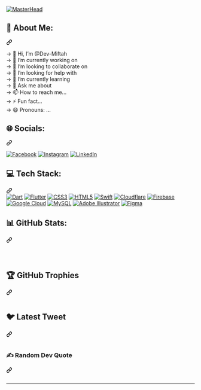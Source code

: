 <article class="markdown-body entry-content container-lg f5" itemprop="text"><p dir="auto"><a target="_blank" rel="noopener noreferrer nofollow" href="https://github.com/Dev-Miftah/dev-miftah.github.io/assets/136071380/6aeba8b0-8104-4366-a97b-6c4d3a1cd9fb"><img src="https://github.com/Dev-Miftah/dev-miftah.github.io/assets/136071380/6aeba8b0-8104-4366-a97b-6c4d3a1cd9fb" alt="MasterHead" data-canonical-src="https://github.com/Dev-Miftah/dev-miftah.github.io/assets/136071380/6aeba8b0-8104-4366-a97b-6c4d3a1cd9fb" style="max-width: 100%;"></a></p>
<div class="markdown-heading" dir="auto"><h1 class="heading-element" dir="auto">💫 About Me:</h1><a id="user-content--about-me" class="anchor" aria-label="Permalink: 💫 About Me:" href="#-about-me"><svg class="octicon octicon-link" viewBox="0 0 16 16" version="1.1" width="16" height="16" aria-hidden="true"><path d="m7.775 3.275 1.25-1.25a3.5 3.5 0 1 1 4.95 4.95l-2.5 2.5a3.5 3.5 0 0 1-4.95 0 .751.751 0 0 1 .018-1.042.751.751 0 0 1 1.042-.018 1.998 1.998 0 0 0 2.83 0l2.5-2.5a2.002 2.002 0 0 0-2.83-2.83l-1.25 1.25a.751.751 0 0 1-1.042-.018.751.751 0 0 1-.018-1.042Zm-4.69 9.64a1.998 1.998 0 0 0 2.83 0l1.25-1.25a.751.751 0 0 1 1.042.018.751.751 0 0 1 .018 1.042l-1.25 1.25a3.5 3.5 0 1 1-4.95-4.95l2.5-2.5a3.5 3.5 0 0 1 4.95 0 .751.751 0 0 1-.018 1.042.751.751 0 0 1-1.042.018 1.998 1.998 0 0 0-2.83 0l-2.5 2.5a1.998 1.998 0 0 0 0 2.83Z"></path></svg></a></div>
<p dir="auto">-> 👋 Hi, I’m @Dev-Miftah<br>-> 🔭 I’m currently working on<br>-> 👯 I’m looking to collaborate on<br>-> 🤝 I’m looking for help with<br>-> 🌱 I’m currently learning<br>-> 💬 Ask me about<br>-> 📫 How to reach me...<br>-> ⚡ Fun fact...<br>-> 😄 Pronouns: ...</p>
<div class="markdown-heading" dir="auto"><h2 class="heading-element" dir="auto">🌐 Socials:</h2><a id="user-content--socials" class="anchor" aria-label="Permalink: 🌐 Socials:" href="#-socials"><svg class="octicon octicon-link" viewBox="0 0 16 16" version="1.1" width="16" height="16" aria-hidden="true"><path d="m7.775 3.275 1.25-1.25a3.5 3.5 0 1 1 4.95 4.95l-2.5 2.5a3.5 3.5 0 0 1-4.95 0 .751.751 0 0 1 .018-1.042.751.751 0 0 1 1.042-.018 1.998 1.998 0 0 0 2.83 0l2.5-2.5a2.002 2.002 0 0 0-2.83-2.83l-1.25 1.25a.751.751 0 0 1-1.042-.018.751.751 0 0 1-.018-1.042Zm-4.69 9.64a1.998 1.998 0 0 0 2.83 0l1.25-1.25a.751.751 0 0 1 1.042.018.751.751 0 0 1 .018 1.042l-1.25 1.25a3.5 3.5 0 1 1-4.95-4.95l2.5-2.5a3.5 3.5 0 0 1 4.95 0 .751.751 0 0 1-.018 1.042.751.751 0 0 1-1.042.018 1.998 1.998 0 0 0-2.83 0l-2.5 2.5a1.998 1.998 0 0 0 0 2.83Z"></path></svg></a></div>
<p dir="auto"><a href="https://www.facebook.com/miftah.rahi.39/" rel="nofollow"><img src="https://camo.githubusercontent.com/5534f7b32c55c00965b67f347e15bda0416fece606df5265b87bfaa3509fe31c/68747470733a2f2f696d672e736869656c64732e696f2f62616467652f46616365626f6f6b2d2532333138373746322e7376673f6c6f676f3d46616365626f6f6b266c6f676f436f6c6f723d7768697465" alt="Facebook" data-canonical-src="https://img.shields.io/badge/Facebook-%231877F2.svg?logo=Facebook&amp;logoColor=white" style="max-width: 100%;"></a> 
<a href="https://www.instagram.com/miftah__rahi" rel="nofollow"><img src="https://camo.githubusercontent.com/3ad821fc2ec8e5389509e2262efe64bbab486ae3bfa9abf43bae910f1d3fc134/68747470733a2f2f696d672e736869656c64732e696f2f62616467652f496e7374616772616d2d2532334534343035462e7376673f6c6f676f3d496e7374616772616d266c6f676f436f6c6f723d7768697465" alt="Instagram" data-canonical-src="https://img.shields.io/badge/Instagram-%23E4405F.svg?logo=Instagram&amp;logoColor=white" style="max-width: 100%;"></a> 
  <a href="https://www.linkedin.com/in/dev-miftah/" rel="nofollow"><img src="https://camo.githubusercontent.com/d94940866c98cb4fca5783c4e8ac95776d2f52df6bbf3d5ab9e30d76836f30ae/68747470733a2f2f696d672e736869656c64732e696f2f62616467652f4c696e6b6564496e2d2532333030373742352e7376673f6c6f676f3d6c696e6b6564696e266c6f676f436f6c6f723d7768697465" alt="LinkedIn" data-canonical-src="https://img.shields.io/badge/LinkedIn-%230077B5.svg?logo=linkedin&amp;logoColor=white" style="max-width: 100%;"></a> 
<!--   <a href="https://youtube.com/@programmingwormhole" rel="nofollow"><img src="https://camo.githubusercontent.com/1858ead1d0f50ea4b8cc7f82561c2956651655375f19867316e5b6a9960e0b40/68747470733a2f2f696d672e736869656c64732e696f2f62616467652f596f75547562652d2532334646303030302e7376673f6c6f676f3d596f7554756265266c6f676f436f6c6f723d7768697465" alt="YouTube" data-canonical-src="https://img.shields.io/badge/YouTube-%23FF0000.svg?logo=YouTube&amp;logoColor=white" style="max-width: 100%;"></a></p> -->
<div class="markdown-heading" dir="auto"><h1 class="heading-element" dir="auto">💻 Tech Stack:</h1><a id="user-content--tech-stack" class="anchor" aria-label="Permalink: 💻 Tech Stack:" href="#-tech-stack"><svg class="octicon octicon-link" viewBox="0 0 16 16" version="1.1" width="16" height="16" aria-hidden="true"><path d="m7.775 3.275 1.25-1.25a3.5 3.5 0 1 1 4.95 4.95l-2.5 2.5a3.5 3.5 0 0 1-4.95 0 .751.751 0 0 1 .018-1.042.751.751 0 0 1 1.042-.018 1.998 1.998 0 0 0 2.83 0l2.5-2.5a2.002 2.002 0 0 0-2.83-2.83l-1.25 1.25a.751.751 0 0 1-1.042-.018.751.751 0 0 1-.018-1.042Zm-4.69 9.64a1.998 1.998 0 0 0 2.83 0l1.25-1.25a.751.751 0 0 1 1.042.018.751.751 0 0 1 .018 1.042l-1.25 1.25a3.5 3.5 0 1 1-4.95-4.95l2.5-2.5a3.5 3.5 0 0 1 4.95 0 .751.751 0 0 1-.018 1.042.751.751 0 0 1-1.042.018 1.998 1.998 0 0 0-2.83 0l-2.5 2.5a1.998 1.998 0 0 0 0 2.83Z"></path></svg></a></div>
<!-- <p dir="auto"><a target="_blank" rel="noopener noreferrer nofollow" href="https://camo.githubusercontent.com/9b274f4d648bb07e33e744eae8fc6c89577f580d15b79471c6824fcfa87348fc/68747470733a2f2f696d672e736869656c64732e696f2f62616467652f632b2b2d2532333030353939432e7376673f7374796c653d666c6174266c6f676f3d63253242253242266c6f676f436f6c6f723d7768697465"><img src="https://camo.githubusercontent.com/9b274f4d648bb07e33e744eae8fc6c89577f580d15b79471c6824fcfa87348fc/68747470733a2f2f696d672e736869656c64732e696f2f62616467652f632b2b2d2532333030353939432e7376673f7374796c653d666c6174266c6f676f3d63253242253242266c6f676f436f6c6f723d7768697465" alt="C++" data-canonical-src="https://img.shields.io/badge/c++-%2300599C.svg?style=flat&amp;logo=c%2B%2B&amp;logoColor=white" style="max-width: 100%;"></a>  -->
<a target="_blank" rel="noopener noreferrer nofollow" href="https://camo.githubusercontent.com/b3a2cb71500ae8aec26c07aa725b2e727aac1af3c24bff3e34e6e722539c086f/68747470733a2f2f696d672e736869656c64732e696f2f62616467652f646172742d2532333031373543322e7376673f7374796c653d666c6174266c6f676f3d64617274266c6f676f436f6c6f723d7768697465"><img src="https://camo.githubusercontent.com/b3a2cb71500ae8aec26c07aa725b2e727aac1af3c24bff3e34e6e722539c086f/68747470733a2f2f696d672e736869656c64732e696f2f62616467652f646172742d2532333031373543322e7376673f7374796c653d666c6174266c6f676f3d64617274266c6f676f436f6c6f723d7768697465" alt="Dart" data-canonical-src="https://img.shields.io/badge/dart-%230175C2.svg?style=flat&amp;logo=dart&amp;logoColor=white" style="max-width: 100%;"></a> 
    <a target="_blank" rel="noopener noreferrer nofollow" href="https://camo.githubusercontent.com/d5010a651e72ac2c4838e6ffe0c4a73ee9308a2433eeb3e7f98a62e9b3b2345c/68747470733a2f2f696d672e736869656c64732e696f2f62616467652f466c75747465722d2532333032353639422e7376673f7374796c653d666c6174266c6f676f3d466c7574746572266c6f676f436f6c6f723d7768697465"><img src="https://camo.githubusercontent.com/d5010a651e72ac2c4838e6ffe0c4a73ee9308a2433eeb3e7f98a62e9b3b2345c/68747470733a2f2f696d672e736869656c64732e696f2f62616467652f466c75747465722d2532333032353639422e7376673f7374796c653d666c6174266c6f676f3d466c7574746572266c6f676f436f6c6f723d7768697465" alt="Flutter" data-canonical-src="https://img.shields.io/badge/Flutter-%2302569B.svg?style=flat&amp;logo=Flutter&amp;logoColor=white" style="max-width: 100%;"></a> 
<a target="_blank" rel="noopener noreferrer nofollow" href="https://camo.githubusercontent.com/c24aee55b09e9baa6e6ebe6ae8a7a8a7c771e0d1f5006ab585839c700ad5c9aa/68747470733a2f2f696d672e736869656c64732e696f2f62616467652f637373332d2532333135373242362e7376673f7374796c653d666c6174266c6f676f3d63737333266c6f676f436f6c6f723d7768697465"><img src="https://camo.githubusercontent.com/c24aee55b09e9baa6e6ebe6ae8a7a8a7c771e0d1f5006ab585839c700ad5c9aa/68747470733a2f2f696d672e736869656c64732e696f2f62616467652f637373332d2532333135373242362e7376673f7374796c653d666c6174266c6f676f3d63737333266c6f676f436f6c6f723d7768697465" alt="CSS3" data-canonical-src="https://img.shields.io/badge/css3-%231572B6.svg?style=flat&amp;logo=css3&amp;logoColor=white" style="max-width: 100%;"></a> 
<a target="_blank" rel="noopener noreferrer nofollow" href="https://camo.githubusercontent.com/58079ae0bb4b8775db8b4e7cc18528cfd94eed403a1f8e957adb3dcce97e68eb/68747470733a2f2f696d672e736869656c64732e696f2f62616467652f68746d6c352d2532334533344632362e7376673f7374796c653d666c6174266c6f676f3d68746d6c35266c6f676f436f6c6f723d7768697465"><img src="https://camo.githubusercontent.com/58079ae0bb4b8775db8b4e7cc18528cfd94eed403a1f8e957adb3dcce97e68eb/68747470733a2f2f696d672e736869656c64732e696f2f62616467652f68746d6c352d2532334533344632362e7376673f7374796c653d666c6174266c6f676f3d68746d6c35266c6f676f436f6c6f723d7768697465" alt="HTML5" data-canonical-src="https://img.shields.io/badge/html5-%23E34F26.svg?style=flat&amp;logo=html5&amp;logoColor=white" style="max-width: 100%;"></a> 
<a target="_blank" rel="noopener noreferrer nofollow" href="https://camo.githubusercontent.com/78a50d32b8715bfed45e51b28b0f129d0325c203dadb6356a66d1f0fefa4afb6/68747470733a2f2f696d672e736869656c64732e696f2f62616467652f73776966742d4635344132413f7374796c653d666c6174266c6f676f3d7377696674266c6f676f436f6c6f723d7768697465"><img src="https://camo.githubusercontent.com/78a50d32b8715bfed45e51b28b0f129d0325c203dadb6356a66d1f0fefa4afb6/68747470733a2f2f696d672e736869656c64732e696f2f62616467652f73776966742d4635344132413f7374796c653d666c6174266c6f676f3d7377696674266c6f676f436f6c6f723d7768697465" alt="Swift" data-canonical-src="https://img.shields.io/badge/swift-F54A2A?style=flat&amp;logo=swift&amp;logoColor=white" style="max-width: 100%;"></a> 
<a target="_blank" rel="noopener noreferrer nofollow" href="https://camo.githubusercontent.com/d7a3f06e4b827b9cb5abd90a52df4b8d53afb40c80f93e5f2d4b10bfaadff7ef/68747470733a2f2f696d672e736869656c64732e696f2f62616467652f436c6f7564666c6172652d4633383032303f7374796c653d666c6174266c6f676f3d436c6f7564666c617265266c6f676f436f6c6f723d7768697465"><img src="https://camo.githubusercontent.com/d7a3f06e4b827b9cb5abd90a52df4b8d53afb40c80f93e5f2d4b10bfaadff7ef/68747470733a2f2f696d672e736869656c64732e696f2f62616467652f436c6f7564666c6172652d4633383032303f7374796c653d666c6174266c6f676f3d436c6f7564666c617265266c6f676f436f6c6f723d7768697465" alt="Cloudflare" data-canonical-src="https://img.shields.io/badge/Cloudflare-F38020?style=flat&amp;logo=Cloudflare&amp;logoColor=white" style="max-width: 100%;"></a> 
  <a target="_blank" rel="noopener noreferrer nofollow" href="https://camo.githubusercontent.com/3078316f11eaaad6e6625dca447ef58dc9b33ed6592485eb685b03079857c3b3/68747470733a2f2f696d672e736869656c64732e696f2f62616467652f66697265626173652d2532333033394245352e7376673f7374796c653d666c6174266c6f676f3d6669726562617365"><img src="https://camo.githubusercontent.com/3078316f11eaaad6e6625dca447ef58dc9b33ed6592485eb685b03079857c3b3/68747470733a2f2f696d672e736869656c64732e696f2f62616467652f66697265626173652d2532333033394245352e7376673f7374796c653d666c6174266c6f676f3d6669726562617365" alt="Firebase" data-canonical-src="https://img.shields.io/badge/firebase-%23039BE5.svg?style=flat&amp;logo=firebase" style="max-width: 100%;"></a> 
  <a target="_blank" rel="noopener noreferrer nofollow" href="https://camo.githubusercontent.com/a9c77b848bd3aa11f162c8cf5b9fe79eb785ad379a3b598f2cee4639d186bef3/68747470733a2f2f696d672e736869656c64732e696f2f62616467652f476f6f676c65253230436c6f75642d2532333432383546342e7376673f7374796c653d666c6174266c6f676f3d676f6f676c652d636c6f7564266c6f676f436f6c6f723d7768697465"><img src="https://camo.githubusercontent.com/a9c77b848bd3aa11f162c8cf5b9fe79eb785ad379a3b598f2cee4639d186bef3/68747470733a2f2f696d672e736869656c64732e696f2f62616467652f476f6f676c65253230436c6f75642d2532333432383546342e7376673f7374796c653d666c6174266c6f676f3d676f6f676c652d636c6f7564266c6f676f436f6c6f723d7768697465" alt="Google Cloud" data-canonical-src="https://img.shields.io/badge/Google%20Cloud-%234285F4.svg?style=flat&amp;logo=google-cloud&amp;logoColor=white" style="max-width: 100%;"></a> 
  <a target="_blank" rel="noopener noreferrer nofollow" href="https://camo.githubusercontent.com/34eb17e51da159d4774ce45f539aed1e55efcf34391b969a77ca9e3a7ad98f21/68747470733a2f2f696d672e736869656c64732e696f2f62616467652f6d7973716c2d2532333030662e7376673f7374796c653d666c6174266c6f676f3d6d7973716c266c6f676f436f6c6f723d7768697465"><img src="https://camo.githubusercontent.com/34eb17e51da159d4774ce45f539aed1e55efcf34391b969a77ca9e3a7ad98f21/68747470733a2f2f696d672e736869656c64732e696f2f62616467652f6d7973716c2d2532333030662e7376673f7374796c653d666c6174266c6f676f3d6d7973716c266c6f676f436f6c6f723d7768697465" alt="MySQL" data-canonical-src="https://img.shields.io/badge/mysql-%2300f.svg?style=flat&amp;logo=mysql&amp;logoColor=white" style="max-width: 100%;"></a> 
  <a target="_blank" rel="noopener noreferrer nofollow" href="https://camo.githubusercontent.com/b3254a632565c615b94a57f44599c2f274f4bc5bdfdfa4c56b3f7fb2c93a5824/68747470733a2f2f696d672e736869656c64732e696f2f62616467652f41646f626525323058442d3437303133373f7374796c653d666c6174266c6f676f3d41646f62652532305844266c6f676f436f6c6f723d23464636314636"><img src="https://camo.githubusercontent.com/b3254a632565c615b94a57f44599c2f274f4bc5bdfdfa4c56b3f7fb2c93a5824/68747470733a2f2f696d672e736869656c64732e696f2f62616467652f41646f626525323058442d3437303133373f7374796c653d666c6174266c6f676f3d41646f62652532305844266c6f676f436f6c6f723d23464636314636" alt="Adobe Illustrator" data-canonical-src="https://img.shields.io/badge/adobeillustrator-%23FF9A00.svg?style=flat&amp;logo=adobeillustrator&amp;logoColor=white" style="max-width: 100%;"></a> 
<a target="_blank" rel="noopener noreferrer nofollow" href="https://camo.githubusercontent.com/4a7ae33b66c1af24b87a2ee6e97f06b135c9272673e8cff642fa0eb3895a5084/68747470733a2f2f696d672e736869656c64732e696f2f62616467652f6669676d612d2532334632344531452e7376673f7374796c653d666c6174266c6f676f3d6669676d61266c6f676f436f6c6f723d7768697465"><img src="https://camo.githubusercontent.com/4a7ae33b66c1af24b87a2ee6e97f06b135c9272673e8cff642fa0eb3895a5084/68747470733a2f2f696d672e736869656c64732e696f2f62616467652f6669676d612d2532334632344531452e7376673f7374796c653d666c6174266c6f676f3d6669676d61266c6f676f436f6c6f723d7768697465" alt="Figma" data-canonical-src="https://img.shields.io/badge/figma-%23F24E1E.svg?style=flat&amp;logo=figma&amp;logoColor=white" style="max-width: 100%;"></a>
</p>
<div class="markdown-heading" dir="auto"><h1 class="heading-element" dir="auto">📊 GitHub Stats:</h1><a id="user-content--github-stats" class="anchor" aria-label="Permalink: 📊 GitHub Stats:" href="#-github-stats"><svg class="octicon octicon-link" viewBox="0 0 16 16" version="1.1" width="16" height="16" aria-hidden="true"><path d="m7.775 3.275 1.25-1.25a3.5 3.5 0 1 1 4.95 4.95l-2.5 2.5a3.5 3.5 0 0 1-4.95 0 .751.751 0 0 1 .018-1.042.751.751 0 0 1 1.042-.018 1.998 1.998 0 0 0 2.83 0l2.5-2.5a2.002 2.002 0 0 0-2.83-2.83l-1.25 1.25a.751.751 0 0 1-1.042-.018.751.751 0 0 1-.018-1.042Zm-4.69 9.64a1.998 1.998 0 0 0 2.83 0l1.25-1.25a.751.751 0 0 1 1.042.018.751.751 0 0 1 .018 1.042l-1.25 1.25a3.5 3.5 0 1 1-4.95-4.95l2.5-2.5a3.5 3.5 0 0 1 4.95 0 .751.751 0 0 1-.018 1.042.751.751 0 0 1-1.042.018 1.998 1.998 0 0 0-2.83 0l-2.5 2.5a1.998 1.998 0 0 0 0 2.83Z"></path></svg></a></div>
<p dir="auto"><a target="_blank" rel="noopener noreferrer nofollow" href="https://github-readme-stats.vercel.app/api?username=dev-miftah&show_icons=true&theme=dark"><img src="https://github-readme-stats.vercel.app/api?username=dev-miftah&show_icons=true&theme=dark" alt="" data-canonical-src="https://github-readme-stats.vercel.app/api?username=dev-miftah&show_icons=true&theme=dark" style="max-width: 100%;"></a><br>
  
<a target="_blank" rel="noopener noreferrer nofollow" href="https://github-readme-streak-stats.herokuapp.com/?user=dev-miftah&theme=dark&hide_border=false"><img src="https://github-readme-streak-stats.herokuapp.com/?user=dev-miftah&theme=dark&hide_border=false" alt="" data-canonical-src="https://github-readme-streak-stats.herokuapp.com/?user=dev-miftah&theme=dark&hide_border=false" style="max-width: 100%;"></a><br>
  
<a target="_blank" rel="noopener noreferrer nofollow" href="https://github-readme-stats.vercel.app/api/top-langs/?username=dev-miftah&theme=dark&hide_border=false&include_all_commits=true&count_private=true&layout=compact"><img src="https://github-readme-stats.vercel.app/api/top-langs/?username=dev-miftah&theme=dark&hide_border=false&include_all_commits=true&count_private=true&layout=compact" alt="" data-canonical-src="https://github-readme-stats.vercel.app/api/top-langs/?username=dev-miftah&theme=dark&hide_border=false&include_all_commits=true&count_private=true&layout=compact" style="max-width: 100%;"></a></p>
<div class="markdown-heading" dir="auto"><h2 class="heading-element" dir="auto">🏆 GitHub Trophies</h2><a id="user-content--github-trophies" class="anchor" aria-label="Permalink: 🏆 GitHub Trophies" href="#-github-trophies"><svg class="octicon octicon-link" viewBox="0 0 16 16" version="1.1" width="16" height="16" aria-hidden="true"><path d="m7.775 3.275 1.25-1.25a3.5 3.5 0 1 1 4.95 4.95l-2.5 2.5a3.5 3.5 0 0 1-4.95 0 .751.751 0 0 1 .018-1.042.751.751 0 0 1 1.042-.018 1.998 1.998 0 0 0 2.83 0l2.5-2.5a2.002 2.002 0 0 0-2.83-2.83l-1.25 1.25a.751.751 0 0 1-1.042-.018.751.751 0 0 1-.018-1.042Zm-4.69 9.64a1.998 1.998 0 0 0 2.83 0l1.25-1.25a.751.751 0 0 1 1.042.018.751.751 0 0 1 .018 1.042l-1.25 1.25a3.5 3.5 0 1 1-4.95-4.95l2.5-2.5a3.5 3.5 0 0 1 4.95 0 .751.751 0 0 1-.018 1.042.751.751 0 0 1-1.042.018 1.998 1.998 0 0 0-2.83 0l-2.5 2.5a1.998 1.998 0 0 0 0 2.83Z"></path></svg></a></div>
<p dir="auto"><a target="_blank" rel="noopener noreferrer nofollow" href="https://camo.githubusercontent.com/108d4a9b0067cd92c16c4a413e754c32c4f72bc7be039828cdcab25cdbcbac9a/68747470733a2f2f6769746875622d70726f66696c652d74726f7068792e76657263656c2e6170702f3f757365726e616d653d70726f6772616d6d696e67776f726d686f6c65267468656d653d646973636f7264266e6f2d6672616d653d66616c7365266e6f2d62673d74727565266d617267696e2d773d34"><img src="https://camo.githubusercontent.com/108d4a9b0067cd92c16c4a413e754c32c4f72bc7be039828cdcab25cdbcbac9a/68747470733a2f2f6769746875622d70726f66696c652d74726f7068792e76657263656c2e6170702f3f757365726e616d653d70726f6772616d6d696e67776f726d686f6c65267468656d653d646973636f7264266e6f2d6672616d653d66616c7365266e6f2d62673d74727565266d617267696e2d773d34" alt="" data-canonical-src="https://github-profile-trophy.vercel.app/?username=programmingwormhole&amp;theme=discord&amp;no-frame=false&amp;no-bg=true&amp;margin-w=4" style="max-width: 100%;"></a></p>
<div class="markdown-heading" dir="auto"><h2 class="heading-element" dir="auto">🐦 Latest Tweet</h2><a id="user-content--latest-tweet" class="anchor" aria-label="Permalink: 🐦 Latest Tweet" href="#-latest-tweet"><svg class="octicon octicon-link" viewBox="0 0 16 16" version="1.1" width="16" height="16" aria-hidden="true"><path d="m7.775 3.275 1.25-1.25a3.5 3.5 0 1 1 4.95 4.95l-2.5 2.5a3.5 3.5 0 0 1-4.95 0 .751.751 0 0 1 .018-1.042.751.751 0 0 1 1.042-.018 1.998 1.998 0 0 0 2.83 0l2.5-2.5a2.002 2.002 0 0 0-2.83-2.83l-1.25 1.25a.751.751 0 0 1-1.042-.018.751.751 0 0 1-.018-1.042Zm-4.69 9.64a1.998 1.998 0 0 0 2.83 0l1.25-1.25a.751.751 0 0 1 1.042.018.751.751 0 0 1 .018 1.042l-1.25 1.25a3.5 3.5 0 1 1-4.95-4.95l2.5-2.5a3.5 3.5 0 0 1 4.95 0 .751.751 0 0 1-.018 1.042.751.751 0 0 1-1.042.018 1.998 1.998 0 0 0-2.83 0l-2.5 2.5a1.998 1.998 0 0 0 0 2.83Z"></path></svg></a></div>
<p dir="auto"><a href="https://github.com/VishwaGauravIn/github-twitter-card-embed"><img src="https://camo.githubusercontent.com/f56b371450798c7639aae0e91a1278207fff4a952cb91c8c6ca41c6642ae8611/68747470733a2f2f677463652e69747376672e696e2f6170693f757365726e616d653d73686972616a756c5f646576" alt="" data-canonical-src="https://gtce.itsvg.in/api?username=shirajul_dev" style="max-width: 100%;"></a></p>
<div class="markdown-heading" dir="auto"><h3 class="heading-element" dir="auto">✍️ Random Dev Quote</h3><a id="user-content-️-random-dev-quote" class="anchor" aria-label="Permalink: ✍️ Random Dev Quote" href="#️-random-dev-quote"><svg class="octicon octicon-link" viewBox="0 0 16 16" version="1.1" width="16" height="16" aria-hidden="true"><path d="m7.775 3.275 1.25-1.25a3.5 3.5 0 1 1 4.95 4.95l-2.5 2.5a3.5 3.5 0 0 1-4.95 0 .751.751 0 0 1 .018-1.042.751.751 0 0 1 1.042-.018 1.998 1.998 0 0 0 2.83 0l2.5-2.5a2.002 2.002 0 0 0-2.83-2.83l-1.25 1.25a.751.751 0 0 1-1.042-.018.751.751 0 0 1-.018-1.042Zm-4.69 9.64a1.998 1.998 0 0 0 2.83 0l1.25-1.25a.751.751 0 0 1 1.042.018.751.751 0 0 1 .018 1.042l-1.25 1.25a3.5 3.5 0 1 1-4.95-4.95l2.5-2.5a3.5 3.5 0 0 1 4.95 0 .751.751 0 0 1-.018 1.042.751.751 0 0 1-1.042.018 1.998 1.998 0 0 0-2.83 0l-2.5 2.5a1.998 1.998 0 0 0 0 2.83Z"></path></svg></a></div>
<p dir="auto"><a target="_blank" rel="noopener noreferrer nofollow" href="https://camo.githubusercontent.com/a3957b34a0b090fc0929625284b56142c54e7a8756e021f82b1b2130ce65b61c/68747470733a2f2f71756f7465732d6769746875622d726561646d652e76657263656c2e6170702f6170693f747970653d686f72697a6f6e74616c267468656d653d6d65726b6f"><img src="https://camo.githubusercontent.com/a3957b34a0b090fc0929625284b56142c54e7a8756e021f82b1b2130ce65b61c/68747470733a2f2f71756f7465732d6769746875622d726561646d652e76657263656c2e6170702f6170693f747970653d686f72697a6f6e74616c267468656d653d6d65726b6f" alt="" data-canonical-src="https://quotes-github-readme.vercel.app/api?type=horizontal&amp;theme=merko" style="max-width: 100%;"></a></p>
<hr>
<p dir="auto"><a href="https://visitcount.itsvg.in" rel="nofollow"><img src="https://camo.githubusercontent.com/8161791f8aa5d7216ec4aef045f9f43a3495af8cf45bfce2527a5da843449951/68747470733a2f2f7669736974636f756e742e69747376672e696e2f6170693f69643d70726f6772616d6d696e67776f726d686f6c652669636f6e3d3226636f6c6f723d38" alt="" data-canonical-src="https://visitcount.itsvg.in/api?id=programmingwormhole&amp;icon=2&amp;color=8" style="max-width: 100%;"></a></p>

</article>

<!---
Dev-Miftah/Dev-Miftah is a ✨ special ✨ repository because its `README.md` (this file) appears on your GitHub profile.
You can click the Preview link to take a look at your changes.
--->
